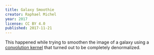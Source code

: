 ```yaml
---
title: Galaxy Smoothie
creator: Raphael Michel
year: 2017
license: CC BY 4.0
published: 2017-11-21
---
```


This happened while trying to smoothen the image of a galaxy using a [convolution kernel](https://en.wikipedia.org/wiki/Kernel_&#40;image_processing&#41;) that turned out to be completely denormalized.
